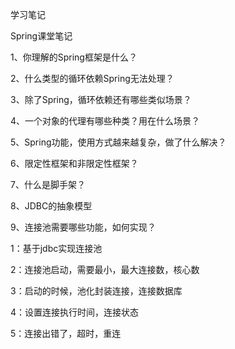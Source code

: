 学习笔记

Spring课堂笔记

1、你理解的Spring框架是什么？



2、什么类型的循环依赖Spring无法处理？



3、除了Spring，循环依赖还有哪些类似场景？



4、一个对象的代理有哪些种类？用在什么场景？



5、Spring功能，使用方式越来越复杂，做了什么解决？



6、限定性框架和非限定性框架？



7、什么是脚手架？



8、JDBC的抽象模型



9、连接池需要哪些功能，如何实现？

1：基于jdbc实现连接池

2：连接池启动，需要最小，最大连接数，核心数

3：启动的时候，池化封装连接，连接数据库

4：设置连接执行时间，连接状态

5：连接出错了，超时，重连